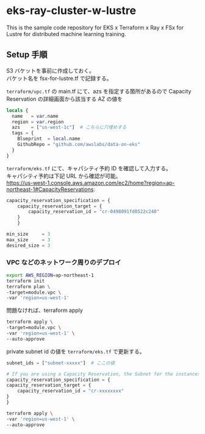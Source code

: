 # eks-ray-cluster-w-lustre
This is the sample code repository for EKS x Terraform x Ray x FSx for Lustre for distributed machine learning training.

## Setup 手順

S3 バケットを事前に作成しておく。  
バケット名を fsx-for-lustre.tf で記録する。  

`terraform/vpc.tf` の main.tf にて、azs を指定する箇所があるので Capacity Reservation の詳細画面から該当する AZ の値を
```terraform
locals {
  name   = var.name
  region = var.region
  azs    = ["us-west-1c"]  # こちらに穴埋めする
  tags = {
    Blueprint  = local.name
    GithubRepo = "github.com/awslabs/data-on-eks"
  }
}
```
`terraform/eks.tf` にて、キャパシティ予約 ID を確認して入力する。  
キャパシティ予約は下記 URL から確認が可能。  
https://us-west-1.console.aws.amazon.com/ec2/home?region=ap-northeast-1#CapacityReservations:  

```terraform
capacity_reservation_specification = {
    capacity_reservation_target = {
        capacity_reservation_id = "cr-0498091fd0522c240"
    }
    }

min_size     = 3
max_size     = 3
desired_size = 3
```

### VPC などのネットワーク周りのデプロイ  
```sh
export AWS_REGION=ap-northeast-1
terraform init
terraform plan \
-target=module.vpc \
-var 'region=us-west-1'
```
問題なければ、terraform apply
```sh
terraform apply \
-target=module.vpc \
-var 'region=us-west-1' \
--auto-approve
```

private subnet id の値を `terraform/eks.tf` で更新する。  
```terraform
subnet_ids = ["subnet-xxxxx"]  # ここの値

# If you are using a Capacity Reservation, the Subnet for the instances must match AZ for the reservation.
capacity_reservation_specification = {
capacity_reservation_target = {
    capacity_reservation_id = "cr-xxxxxxxx"
}
}
```

```sh
terraform apply \
-var 'region=us-west-1' \
--auto-approve
```

